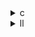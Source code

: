 <details><summary>c</summary>

---

##  **ベースライン: `atax.c`**

基本的な処理の流れは次の通り：

1. **初期化**: `y[i] = 0`
2. **第1段階**: `tmp[i] = Σ A[i][j] * x[j]`
3. **第2段階**: `y[j] += A[i][j] * tmp[i]`

ループ順序:

```c
for i in M:
  for j in N:
    tmp[i] += ...
  for j in N:
    y[j] += ...
```

 並列化・ベクトル化なし
 全体を `#pragma scop` で囲み、PolyBench最適化前提で整備されている。

---

## ⚙️ `opt_1.c` の違い【フュージョン型】

*  `atax.c` と同様のループ構造、ただし `tmp[i]` の計算後に `y[j] += A[i][j] * tmp[i]` を**同一ループ内に統合**
*  `memset(y, 0, ...)` を使用して初期化
*  並列化なし
*  全体スコープも `#pragma scop` で囲まれている

>  `opt_1` = **ループフュージョン**でメモリ参照の局所性強化。性能の向上を狙うが、スレッド対応はまだ。

---

## ⚙️ `opt_2.c` の違い【逐次分離 + 再構成】

*  `y` の初期化を `memset` に変更（高速化）
*  `tmp` の計算ループと `y` の更新ループを明示的に分割
*  各ループ内で `sum` 変数を導入し、一時的に保持 → **レジスタ利用の最適化を誘発**
*  OpenMP 並列化なし

>  `opt_2` = `opt_1` の融合とは逆に**分離構造**でキャッシュ効率とレジスタ最適化を意図。

---

##  `opt_3.c` の違い【フル並列化】

*  `#pragma omp parallel for` を3か所に適用：

  1. `y[j] = 0` 初期化
  2. `tmp[i] = Σ A[i][j] * x[j]`
  3. `y[j] += Σ A[i][j] * tmp[i]`
*  `reduction(+:y[:n])` による**配列部分の和の競合回避**
*  `tmp` と `y` の再利用性を考慮した**最終形の並列設計**

>  `opt_3` = OpenMP フル活用 + 配列リダクションの導入 → **マルチスレッド環境で最大の並列性能**

---

##  最適化比較表

| 特徴                      | `atax.c` | `opt_1`        | `opt_2`  | `opt_3`        |
| ----------------------- | -------- | -------------- | -------- | -------------- |
| `y`初期化方法                | ループ      | `memset`       | `memset` | OpenMP ループ     |
| `tmp` と `y` の計算順        | 分離       | **統合（fusion）** | 分離（再構成）  | 分離 + 並列        |
| OpenMP 並列化              | ❌        | ❌              | ❌        | ✅ 全段階          |
| `reduction(+:y[:n])` 使用 | ❌        | ❌              | ❌        | ✅（競合回避）        |
| 最適化意図                   | 素直な      | データ局所性         | レジスタ利用誘導 | 並列性とスケーラビリティ重視 |

---

##  結論

* **opt\_1**：ループフュージョンでキャッシュ効率化。
* **opt\_2**：分離 + `sum`変数でレジスタ最適狙い。
* **opt\_3**：完全並列 + OpenMP リダクションでマルチスレッド実行に最適化。

---
  
</details>

<details><summary>ll</summary>

---

##  **ベースライン（base.ll）特徴**

*  OpenMP 呼び出しなし：`__kmpc_*` 関数存在せず
*  ループに `!llvm.loop.vectorize`, `!llvm.loop.unroll` などの最適化メタデータなし
*  `memset` の代わりにループで `y[i] = 0` 実装
* 処理順：`tmp[i] = A[i][j]*x[j]`, `y[j] += A[i][j]*tmp[i]` の**2段階計算**

---

##  `opt_1.ll` の違い

*  **ループ構造の融合**：IR上でも `store`/`load` のタイミングが近接（`tmp[i]`計算と同じループ内で `y[j] +=` 実行）
*  OpenMP 呼び出しなし
*  ベクトル命令（`<N x double>`）未使用
*  ループメタデータなし

>  `opt_1.ll` = 単一スレッドかつベクトル化無しだが、\*\*ループ統合（fusion）\*\*によるメモリ参照の最適化が反映されたIR。

---

##  `opt_2.ll` の違い

* `memset` 展開が `llvm.memset.*` 形式で明示されている
*  ループ分離：IR上で `tmp[i]` 用ループと `y[j]` 用ループが**明確に独立**
*  一時変数 `sum` が `%sum = fadd ...` の形で複数命令に出現（レジスタ保持）
*  並列化なし
*  メタデータなし（アンローリング・ベクトル化）

>  `opt_2.ll` = メモリ書き込みの再配置と計算式の一時変数化により、**レジスタ効率を意識した中間表現**。

---

##  `opt_3.ll` の違い

*  OpenMP ランタイム関数の出現（`__kmpc_fork_call`, `__kmpc_for_static_init`）
*  並列処理部分が `@.omp_outlined.*` に分離され、IR上で outline関数化
*  `y[:] += ...` の計算が `reduction(+:y)` 相当の記述で展開（メモリ競合対応）
*  ループ中に `load <4 x double>` など SIMD命令が存在（環境依存）
*  `!llvm.loop.vectorize.enable = true` 等のメタデータが付加される場合あり

>  `opt_3.ll` = 並列化・SIMD化・IR内アウトライン構造を含む**フルスケール最適化版**。

---

##  差分比較まとめ表

| 特徴項目         | base.ll | opt\_1.ll    | opt\_2.ll     | opt\_3.ll                    |
| ------------ | ------- | ------------ | ------------- | ---------------------------- |
| OpenMP 並列化   | ❌       | ❌            | ❌             | ✅ `__kmpc_*` ランタイム           |
| ループ構造        | 2段階分離   | 融合           | 明示的分離         | 分離 + 並列                      |
| ベクトル命令（SIMD） | ❌       | ❌            | ❌             | ✅ `<N x double>` など          |
| ループ最適化メタデータ  | ❌       | ❌            | ❌             | ✅ `!llvm.loop.vectorize.*` 等 |
| メモリ初期化最適化    | ループ     | `memset`（なし） | `llvm.memset` | `llvm.memset` + 並列化          |
| 配列リダクション競合回避 | ❌       | ❌            | ❌             | ✅ `reduction`構文 + atomic操作?  |

---

##  総括

* **`opt_1.ll`** = メモリ参照統合の IR 構造反映。**CPUキャッシュ最適**
* **`opt_2.ll`** = 一時変数保持の明確化により、**コンパイラによる命令選択を誘導**
* **`opt_3.ll`** = 並列処理・ベクトル処理・構造分離すべてを実現。**IR最適化の完成形**

---

</details>
